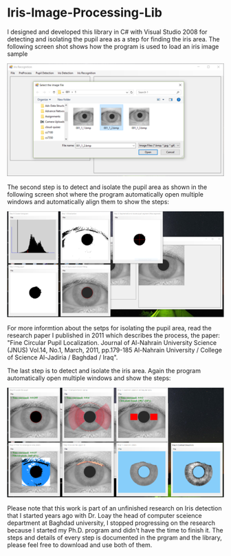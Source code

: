 # Iris-Image-Processing-Lib

I designed and developed this library in C# with Visual Studio 2008 for detecting and isolating the pupil area as a step for finding the iris area. The following screen shot shows how the program is used to load an iris image sample

![promisechains](https://github.com/IhabMoha/Iris-Image-Processing/blob/master/Screen%20Shots/iris_1.PNG)


The second step is to detect and isolate the pupil area as shown in the following screen shot where the program automatically open multiple windows and automatically align them to show the steps:

![promisechains](https://github.com/IhabMoha/Iris-Image-Processing/blob/master/Screen%20Shots/iris_2.PNG)

For more informtion about the setps for isolating the pupil area, read the research paper I published in 2011 which describes the process, the paper: "Fine Circular Pupil Localization. Journal of Al-Nahrain University Science (JNUS) Vol.14, No.1, March, 2011, pp.179-185 Al-Nahrain University / College of Science Al-Jadiria / Baghdad / Iraq".


The last step is to detect and isolate the iris area. Again the program automatically open multiple windows and show the steps:

![promisechains](https://github.com/IhabMoha/Iris-Image-Processing/blob/master/Screen%20Shots/iris_3.PNG)


Please note that this work is part of an unfinished research on Iris detection that I started years ago with Dr. Loay the head of computer sceience department at Baghdad university, I stopped progressing on the research because I started my Ph.D. program and didn't have the time to finish it. The steps and details of every step is documented in the prgram and the library, please feel free to download and use both of them.
